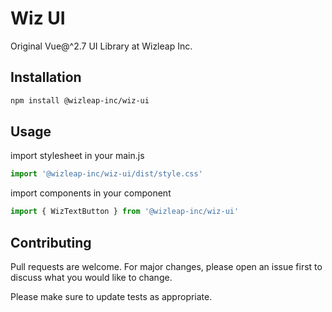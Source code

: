 # Wiz UI

Original Vue@^2.7 UI Library at Wizleap Inc.

## Installation

```bash
npm install @wizleap-inc/wiz-ui
```

## Usage

import stylesheet in your main.js

```js
import '@wizleap-inc/wiz-ui/dist/style.css'
```

import components in your component

```js
import { WizTextButton } from '@wizleap-inc/wiz-ui'
```

## Contributing

Pull requests are welcome. For major changes, please open an issue first to discuss what you would like to change.

Please make sure to update tests as appropriate.
